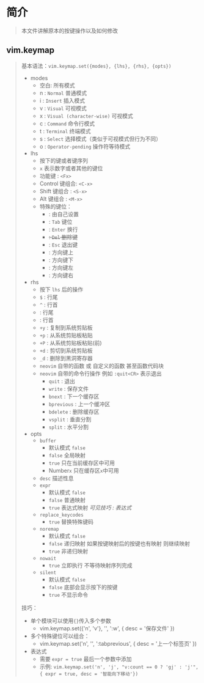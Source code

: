 # 简介
> 本文件讲解原本的按键操作以及如何修改

## vim.keymap
> 基本语法：`vim.keymap.set({modes}, {lhs}, {rhs}, {opts})`
> - modes
>   - 空白: 所有模式
>   - n : `Normal` 普通模式
>   - i : `Insert` 插入模式
>   - v : `Visual` 可视模式
>   - x : `Visual (character-wise)` 可视模式
>   - c : `Command` 命令行模式
>   - t : `Terminal` 终端模式
>   - s : `Select` 选择模式（类似于可视模式但行为不同）
>   - o : `Operator-pending` 操作符等待模式
> - lhs
>   - 按下的键或者键序列
>   - `x` 表示数字或者其他的键位
>   - 功能键        : `<Fx>`
>   - Control 键组合: `<C-x>`
>   - Shift 键组合  : `<S-x>`
>   - Alt 键组合    : `<M-x>`
>   - 特殊的键位：
>       - <Leader>  : 由自己设置
>       - <Tab>     : `Tab` 键位
>       - <CR>      : `Enter` 换行
>       - <Del>     : `Del` 删除键
>       - <Esc>     : `Esc` 退出键
>       - <Up>      : 方向键上
>       - <Down>    : 方向键下
>       - <Left>    : 方向键左
>       - <Right>   : 方向键右
> - rhs
>   - 按下 `lhs` 后的操作
>   - `$`       : 行尾
>   - `^`       : 行首
>   - <End>     : 行尾
>   - <Home>    : 行首
>   - `+y`      : 复制到系统剪贴板
>   - `+p`      : 从系统剪贴板粘贴
>   - `+P`      : 从系统剪贴板粘贴(前)
>   - `+d`      : 剪切到系统剪贴板
>   - `_d`      : 删除到黑洞寄存器
>   - `neovim` 自带的函数 或 自定义的函数 甚至函数代码块
>   - `neovim` 自带的命令行操作 例如 `:quit<CR>` 表示退出
>       - `quit`        : 退出
>       - `write`       : 保存文件
>       - `bnext`       : 下一个缓存区
>       - `bprevious`   : 上一个缓冲区
>       - `bdelete`     : 删除缓存区
>       - `vsplit`      : 垂直分割
>       - `split`       : 水平分割
> - opts
>   - `buffer`
>       - 默认模式 `false`
>       - `false` 全局映射
>       - `true` 只在当前缓存区中可用
>       - Number`x` 只在缓存区`x`中可用
>   - `desc` 描述性息
>   - `expr`
>       - 默认模式 `false`
>       - `false` 普通映射
>       - `true` 表达式映射 *可见技巧 : 表达式*
>   - `replace_keycodes`
>       - `true` 替换特殊键码
>   - `noremap`
>       - 默认模式 `false`
>       - `false` 递归映射 如果按键映射后的按键也有映射 则继续映射
>       - `true` 非递归映射
>   - `nowait`
>       - `true` 立即执行 不等待映射序列完成
>   - `silent`
>       - 默认模式 `false`
>       - `false` 底部会显示按下的按键
>       - `true` 不显示命令
>
> 技巧：
>   - 单个模块可以使用`{}`传入多个参数
>       - vim.keymap.set({'n', 'v'}, '<C-s>', ':w<CR>', { desc = '保存文件' })
>   - 多个特殊键位可以组合：
>       - vim.keymap.set('n', '<C-M-h>', ':tabprevious<CR>', { desc = '上一个标签页' })
>   - 表达式
>       - 需要 `expr = true` 最后一个参数中添加
>       - 示例: `vim.keymap.set('n', 'j', "v:count == 0 ? 'gj' : 'j'", { expr = true, desc = '智能向下移动'})`

